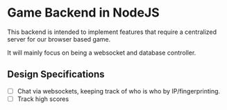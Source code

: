 # Game Backend in NodeJS

This backend is intended to implement features that require a centralized server for our browser based game. 

It will mainly focus on being a websocket and database controller.

## Design Specifications

- [ ] Chat via websockets, keeping track of who is who by IP/fingerprinting.
- [ ] Track high scores
